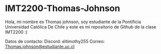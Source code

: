 # IMT2200-Thomas-Johnson
Hola, mi nombre es Thomas johnson, soy estudiante de la Pontificia Universidad Católica De Chile y este es mi repositorio de Github de la clase IMT2200 :)

Datos de contacto:
Discord: eltimothy255
Correo: Thomas.johnson@estudiante.uc.cl

